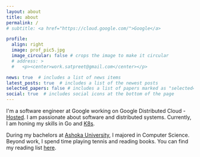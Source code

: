 ```yaml
---
layout: about
title: about
permalink: /
# subtitle: <a href="https://cloud.google.com/">Google</a>

profile:
  align: right
  image: prof_pic5.jpg
  image_circular: false # crops the image to make it circular
  # address: >
  #   <p><center>work.satpreet@gmail.com</center></p>

news: true  # includes a list of news items
latest_posts: true  # includes a list of the newest posts
selected_papers: false # includes a list of papers marked as "selected={true}"
social: true  # includes social icons at the bottom of the page
---
```



I'm a software engineer at Google working on Google Distributed Cloud - [Hosted](https://cloud.google.com/distributed-cloud-hosted?hl=en). I am passionate about software and distributed systems. Currently, I am honing my skills in Go and [K8s](https://kubernetes.io/). 

During my bachelors at [Ashoka University](https://ashoka.edu.in/), I majored in Computer Science. Beyond work, I spend time playing tennis and reading books. You can find my reading list [here](https://www.goodreads.com/review/list/116660458-sama?ref=nav_mybooks&shelf=to-read).




<!-- 
Put your address / P.O. box / other info right below your picture. You can also disable any of these elements by editing `profile` property of the YAML header of your `_pages/about.md`. Edit `_bibliography/papers.bib` and Jekyll will render your [publications page](/al-folio/publications/) automatically. -->
<!-- 
Link to your social media connections, too. This theme is set up to use [Font Awesome icons](http://fortawesome.github.io/Font-Awesome/) and [Academicons](https://jpswalsh.github.io/academicons/), like the ones below. Add your Facebook, Twitter, LinkedIn, Google Scholar, or just disable all of them. -->
